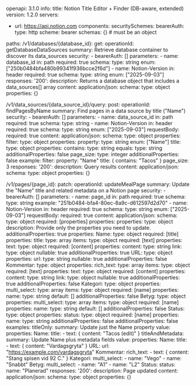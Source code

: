 openapi: 3.1.0
info:
  title: Notion Title Editor + Finder (DB-aware, extended)
  version: 1.2.0
servers:
  - url: https://api.notion.com
components:
  securitySchemes:
    bearerAuth:
      type: http
      scheme: bearer
  schemas: {}  # must be an object

paths:
  /v1/databases/{database_id}:
    get:
      operationId: getDatabaseDataSources
      summary: Retrieve database container to discover its data_sources
      security:
        - bearerAuth: []
      parameters:
        - name: database_id
          in: path
          required: true
          schema:
            type: string
            enum: ["250b0484bfa480b99341f936bcce2f6d"]
        - name: Notion-Version
          in: header
          required: true
          schema:
            type: string
            enum: ["2025-09-03"]
      responses:
        '200':
          description: Returns a database object that includes a data_sources[] array
          content:
            application/json:
              schema:
                type: object
                properties: {}

  /v1/data_sources/{data_source_id}/query:
    post:
      operationId: findPagesByName
      summary: Find pages in a data source by title ("Name")
      security:
        - bearerAuth: []
      parameters:
        - name: data_source_id
          in: path
          required: true
          schema:
            type: string
        - name: Notion-Version
          in: header
          required: true
          schema:
            type: string
            enum: ["2025-09-03"]
      requestBody:
        required: true
        content:
          application/json:
            schema:
              type: object
              properties:
                filter:
                  type: object
                  properties:
                    property:
                      type: string
                      enum: ["Name"]
                    title:
                      type: object
                      properties:
                        contains:
                          type: string
                        equals:
                          type: string
                  additionalProperties: false
                page_size:
                  type: integer
              additionalProperties: false
            example:
              filter:
                property: "Name"
                title: { contains: "Tacos" }
              page_size: 3
      responses:
        '200':
          description: Query results
          content:
            application/json:
              schema:
                type: object
                properties: {}

  /v1/pages/{page_id}:
    patch:
      operationId: updateMealPage
      summary: Update the "Name" title and related metadata on a Notion page
      security:
        - bearerAuth: []
      parameters:
        - name: page_id
          in: path
          required: true
          schema:
            type: string
            example: "251b0484-bfa4-80ec-8a9c-d612597d2d70"
        - name: Notion-Version
          in: header
          required: true
          schema:
            type: string
            enum: ["2025-09-03"]
      requestBody:
        required: true
        content:
          application/json:
            schema:
              type: object
              required: [properties]
              properties:
                properties:
                  type: object
                  description: Provide only the properties you need to update.
                  additionalProperties: true
                  properties:
                    Name:
                      type: object
                      required: [title]
                      properties:
                        title:
                          type: array
                          items:
                            type: object
                            required: [text]
                            properties:
                              text:
                                type: object
                                required: [content]
                                properties:
                                  content:
                                    type: string
                                  link:
                                    type: object
                                    nullable: true
                                    additionalProperties: true
                    URL:
                      type: object
                      properties:
                        url:
                          type: string
                          nullable: true
                      additionalProperties: false
                    Kommentar:
                      type: object
                      properties:
                        rich_text:
                          type: array
                          items:
                            type: object
                            required: [text]
                            properties:
                              text:
                                type: object
                                required: [content]
                                properties:
                                  content:
                                    type: string
                                  link:
                                    type: object
                                    nullable: true
                                    additionalProperties: true
                      additionalProperties: false
                    Kategori:
                      type: object
                      properties:
                        multi_select:
                          type: array
                          items:
                            type: object
                            required: [name]
                            properties:
                              name:
                                type: string
                          default: []
                      additionalProperties: false
                    Betyg:
                      type: object
                      properties:
                        multi_select:
                          type: array
                          items:
                            type: object
                            required: [name]
                            properties:
                              name:
                                type: string
                          default: []
                      additionalProperties: false
                    Status:
                      type: object
                      properties:
                        status:
                          type: object
                          required: [name]
                          properties:
                            name:
                              type: string
                          additionalProperties: false
                      additionalProperties: false
            examples:
              titleOnly:
                summary: Update just the Name property
                value:
                  properties:
                    Name:
                      title:
                        - text: { content: "Tacos (edit)" }
              titleAndMetadata:
                summary: Update Name plus metadata fields
                value:
                  properties:
                    Name:
                      title:
                        - text: { content: "Vardagsgryta" }
                    URL:
                      url: "https://example.com/vardagsgryta"
                    Kommentar:
                      rich_text:
                        - text: { content: "Stang spisen vid 92 C." }
                    Kategori:
                      multi_select:
                        - name: "Vego"
                        - name: "Snabbt"
                    Betyg:
                      multi_select:
                        - name: "A1"
                        - name: "L2"
                    Status:
                      status:
                        name: "Planerad"
      responses:
        '200':
          description: Page updated
          content:
            application/json:
              schema:
                type: object
                properties: {}